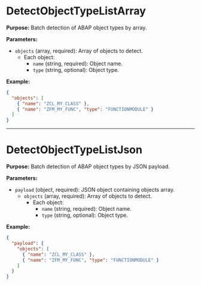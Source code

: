 # DetectObjectTypeListArray

**Purpose:** Batch detection of ABAP object types by array.

**Parameters:**
- `objects` (array, required): Array of objects to detect.
  - Each object:
    - `name` (string, required): Object name.
    - `type` (string, optional): Object type.

**Example:**
```json
{
  "objects": [
    { "name": "ZCL_MY_CLASS" },
    { "name": "ZFM_MY_FUNC", "type": "FUNCTIONMODULE" }
  ]
}
```

---

# DetectObjectTypeListJson

**Purpose:** Batch detection of ABAP object types by JSON payload.

**Parameters:**
- `payload` (object, required): JSON object containing objects array.
  - `objects` (array, required): Array of objects to detect.
    - Each object:
      - `name` (string, required): Object name.
      - `type` (string, optional): Object type.

**Example:**
```json
{
  "payload": {
    "objects": [
      { "name": "ZCL_MY_CLASS" },
      { "name": "ZFM_MY_FUNC", "type": "FUNCTIONMODULE" }
    ]
  }
}
